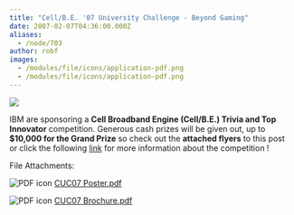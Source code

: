 ```yaml
---
title: "Cell/B.E. '07 University Challenge - Beyond Gaming"
date: 2007-02-07T04:36:00.000Z
aliases:
  - /node/703
author: robf
images:
  - /modules/file/icons/application-pdf.png
  - /modules/file/icons/application-pdf.png
---
```


![](https://www.ibm.com/i/v14/t/ibm-logo.gif)

IBM are sponsoring a **Cell Broadband Engine (Cell/B.E.) Trivia and
Top Innovator** competition. Generous cash prizes will be given out, up to
**$10,000 for the Grand Prize** so check out the **attached flyers** to this
post or click the following [link](https://www-304.ibm.com/jct09002c/university/students/contests/cell/index.html) for more information about the competition !

File Attachments: 

 ![PDF icon](/modules/file/icons/application-pdf.png "application/pdf") [CUC07 Poster.pdf](https://ubccsss.org/files/CUC07%20Poster.pdf)

 ![PDF icon](/modules/file/icons/application-pdf.png "application/pdf") [CUC07 Brochure.pdf](https://ubccsss.org/files/CUC07%20Brochure.pdf)
